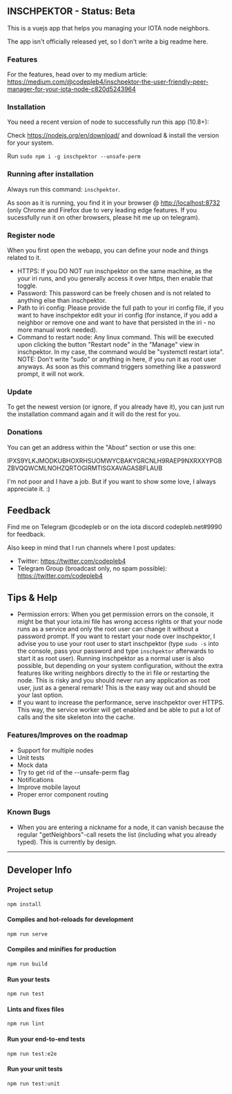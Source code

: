 ## INSCHPEKTOR - Status: Beta

This is a vuejs app that helps you managing your IOTA node neighbors.

The app isn't officially released yet, so I don't write a big readme here.

### Features

For the features, head over to my medium article: https://medium.com/@codepleb4/inschpektor-the-user-friendly-peer-manager-for-your-iota-node-c820d5243964

### Installation

You need a recent version of node to successfully run this app (10.8+):

Check https://nodejs.org/en/download/ and download & install the version for your system.

Run `sudo npm i -g inschpektor --unsafe-perm`

### Running after installation

Always run this command: `inschpektor`.

As soon as it is running, you find it in your browser @ <http://localhost:8732> (only Chrome and Firefox due to very leading edge features. If you sucessfully run it on other browsers, please hit me up on telegram).

### Register node

When you first open the webapp, you can define your node and things related to it.

- HTTPS: If you DO NOT run inschpektor on the same machine, as the your iri runs, and you generally access it over https, then enable that toggle.
- Password: This password can be freely chosen and is not related to anything else than inschpektor.
- Path to iri config: Please provide the full path to your iri config file, if you want to have inschpektor edit your iri config (for instance, if you add a neighbor or remove one and want to have that persisted in the iri - no more manual work needed).
- Command to restart node: Any linux command. This will be executed upon clicking the button "Restart node" in the "Manage" view in inschpektor. In my case, the command would be "systemctl restart iota". NOTE: Don't write "sudo" or anything in here, if you run it as root user anyways. As soon as this command triggers something like a password prompt, it will not work.

### Update

To get the newest version (or ignore, if you already have it), you can just run the installation command again and it will do the rest for you.

### Donations

You can get an address within the "About" section or use this one:

IPXS9YLKJMODKUBHOXRHSUOMWYCBAKYGRCNLH9RAEP9NXRXXYPGBZBVQQWCMLNOHZQRTOGIRMTISGXAVAGASBFLAUB

I'm not poor and I have a job. But if you want to show some love, I always appreciate it. :)

## Feedback

Find me on Telegram @codepleb or on the iota discord codepleb.net#9990 for feedback.

Also keep in mind that I run channels where I post updates:

- Twitter: https://twitter.com/codepleb4
- Telegram Group (broadcast only, no spam possible): https://twitter.com/codepleb4

## Tips & Help

- Permission errors: When you get permission errors on the console, it might be that your iota.ini file has wrong access rights or that your node runs as a service and only the root user can change it without a password prompt. If you want to restart your node over inschpektor, I advise you to use your root user to start inschpektor (type `sudo -s` into the console, pass your password and type `inschpektor` afterwards to start it as root user). Running inschpektor as a normal user is also possible, but depending on your system configuration, without the extra features like writing neighbors directly to the iri file or restarting the node. This is risky and you should never run any application as root user, just as a general remark! This is the easy way out and should be your last option.
- If you want to increase the performance, serve inschpektor over HTTPS. This way, the service worker will get enabled and be able to put a lot of calls and the site skeleton into the cache.

### Features/Improves on the roadmap

- Support for multiple nodes
- Unit tests
- Mock data
- Try to get rid of the --unsafe-perm flag
- Notifications
- Improve mobile layout
- Proper error component routing

### Known Bugs

- When you are entering a nickname for a node, it can vanish because the regular "getNeighbors"-call resets the list (including what you already typed). This is currently by design.

-------

## Developer Info

### Project setup
```
npm install
```

#### Compiles and hot-reloads for development
```
npm run serve
```

#### Compiles and minifies for production
```
npm run build
```

#### Run your tests
```
npm run test
```

#### Lints and fixes files
```
npm run lint
```

#### Run your end-to-end tests
```
npm run test:e2e
```

#### Run your unit tests
```
npm run test:unit
```

